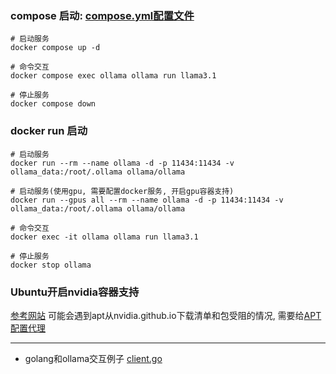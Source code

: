 ### compose 启动: [compose.yml配置文件](./compose.yml)
```shell
# 启动服务
docker compose up -d

# 命令交互
docker compose exec ollama ollama run llama3.1

# 停止服务
docker compose down
```

### docker run 启动
```shell
# 启动服务
docker run --rm --name ollama -d -p 11434:11434 -v ollama_data:/root/.ollama ollama/ollama

# 启动服务(使用gpu, 需要配置docker服务, 开启gpu容器支持)
docker run --gpus all --rm --name ollama -d -p 11434:11434 -v ollama_data:/root/.ollama ollama/ollama

# 命令交互
docker exec -it ollama ollama run llama3.1

# 停止服务
docker stop ollama
```

### Ubuntu开启nvidia容器支持
[参考网站](https://docs.nvidia.com/datacenter/cloud-native/container-toolkit/latest/install-guide.html)
可能会遇到apt从nvidia.github.io下载清单和包受阻的情况, 需要给[APT配置代理](../../Linux/Apt使用代理.md)

-------

* golang和ollama交互例子 [client.go](./client/main.go)